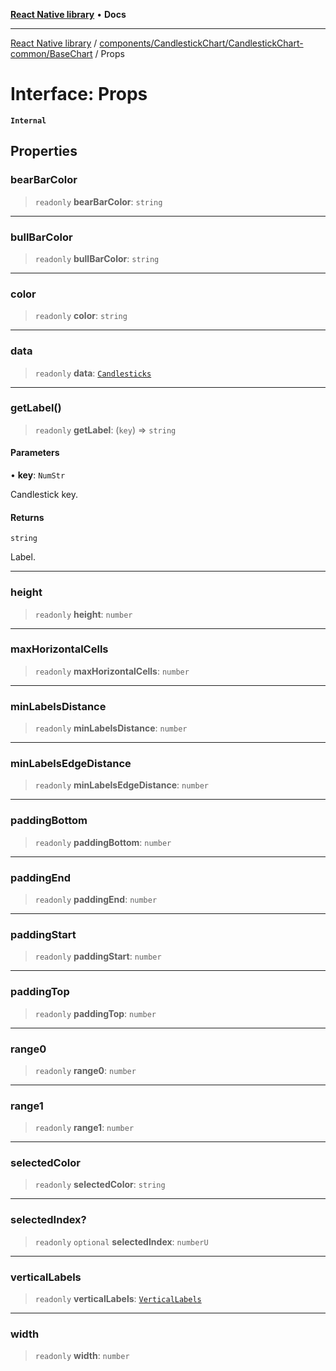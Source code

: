 [**React Native library**](../../../../../index.md) • **Docs**

***

[React Native library](../../../../../modules.md) / [components/CandlestickChart/CandlestickChart-common/BaseChart](../index.md) / Props

# Interface: Props

**`Internal`**

## Properties

### bearBarColor

> `readonly` **bearBarColor**: `string`

***

### bullBarColor

> `readonly` **bullBarColor**: `string`

***

### color

> `readonly` **color**: `string`

***

### data

> `readonly` **data**: [`Candlesticks`](../type-aliases/Candlesticks.md)

***

### getLabel()

> `readonly` **getLabel**: (`key`) => `string`

#### Parameters

• **key**: `NumStr`

Candlestick key.

#### Returns

`string`

Label.

***

### height

> `readonly` **height**: `number`

***

### maxHorizontalCells

> `readonly` **maxHorizontalCells**: `number`

***

### minLabelsDistance

> `readonly` **minLabelsDistance**: `number`

***

### minLabelsEdgeDistance

> `readonly` **minLabelsEdgeDistance**: `number`

***

### paddingBottom

> `readonly` **paddingBottom**: `number`

***

### paddingEnd

> `readonly` **paddingEnd**: `number`

***

### paddingStart

> `readonly` **paddingStart**: `number`

***

### paddingTop

> `readonly` **paddingTop**: `number`

***

### range0

> `readonly` **range0**: `number`

***

### range1

> `readonly` **range1**: `number`

***

### selectedColor

> `readonly` **selectedColor**: `string`

***

### selectedIndex?

> `readonly` `optional` **selectedIndex**: `numberU`

***

### verticalLabels

> `readonly` **verticalLabels**: [`VerticalLabels`](../type-aliases/VerticalLabels.md)

***

### width

> `readonly` **width**: `number`
